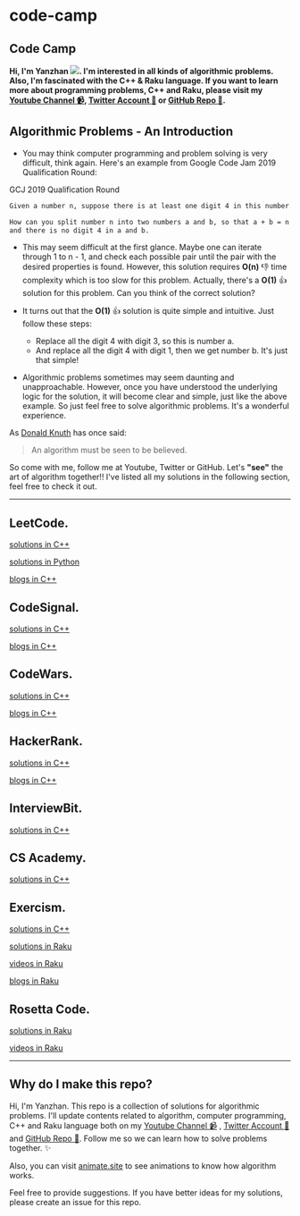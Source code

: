 # code-camp

## Code Camp

**Hi, I'm Yanzhan ![](resources/avatar.jpeg). I'm interested in all kinds of algorithmic problems. Also, I'm fascinated with the C++ & Raku language. If you want to learn more about programming problems, C++ and Raku, please visit my [Youtube Channel :video_camera:](https://www.youtube.com/channel/UCDkz-__gl3frqLexukpG0DA?view_as=subscriber), [Twitter Account :iphone:](https://twitter.com/YangYanzhan) or [GitHub Repo :memo:](https://github.com/yangyanzhan/code-camp).**

## Algorithmic Problems - An Introduction

* You may think computer programming and problem solving is very difficult, think again. Here's an example from Google Code Jam 2019 Qualification Round:

GCJ 2019 Qualification Round
```html
Given a number n, suppose there is at least one digit 4 in this number.

How can you split number n into two numbers a and b, so that a + b = n
and there is no digit 4 in a and b.
```

* This may seem difficult at the first glance. Maybe one can iterate through 1 to n - 1, and check each possible pair until the pair with the desired properties is found. However, this solution requires **O(n)** :-1: time complexity which is too slow for this problem. Actually, there's a **O(1)** :+1: solution for this problem. Can you think of the correct solution?

* It turns out that the **O(1)** :+1: solution is quite simple and intuitive. Just follow these steps:
   * Replace all the digit 4 with digit 3, so this is number a.
   * And replace all the digit 4 with digit 1, then we get number b.
   It's just that simple!

* Algorithmic problems sometimes may seem daunting and unapproachable. However, once you have understood the underlying logic for the solution, it will become clear and simple, just like the above example. So just feel free to solve algorithmic problems. It's a wonderful experience.

As [Donald Knuth](https://en.wikipedia.org/wiki/Donald_Knuth) has once said:

> An algorithm must be seen to be believed.

So come with me, follow me at Youtube, Twitter or GitHub. Let's **"see"** the art of algorithm together!! I've listed all my solutions in the following section, feel free to check it out.

---

## LeetCode.

[solutions in C++](https://github.com/yangyanzhan/code-camp/tree/master/leetcode/c%2B%2B)

[solutions in Python](https://github.com/yangyanzhan/code-camp/tree/master/leetcode/python)

[blogs in C++](https://yanzhan.site/leetcode/)

## CodeSignal.

[solutions in C++](https://github.com/yangyanzhan/code-camp/tree/master/codesignal/c%2B%2B)

[blogs in C++](https://yanzhan.site/codesignal/)

## CodeWars.

[solutions in C++](https://github.com/yangyanzhan/code-camp/tree/master/codewars/c%2B%2B)

[blogs in C++](https://yanzhan.site/codewars/)

## HackerRank.

[solutions in C++](https://github.com/yangyanzhan/code-camp/tree/master/hackerrank/c%2B%2B)

[blogs in C++](https://yanzhan.site/hackerrank/)

## InterviewBit.

[solutions in C++](https://github.com/yangyanzhan/code-camp/tree/master/interviewbit/c%2B%2B)

## CS Academy.

[solutions in C++](https://github.com/yangyanzhan/code-camp/tree/master/csacademy/c%2B%2B)

## Exercism.

[solutions in C++](https://github.com/yangyanzhan/code-camp/tree/master/exercism/c%2B%2B)

[solutions in Raku](https://github.com/yangyanzhan/code-camp/tree/master/exercism/raku)

[videos in Raku](https://www.youtube.com/playlist?list=PLauAmRFUiNdsy3AD7YXmSBUiJsWVeO_3q)

[blogs in Raku](https://yanzhan.site/exercism/raku/)

## Rosetta Code.

[solutions in Raku](https://github.com/yangyanzhan/code-camp/tree/master/rosetta/raku)

[videos in Raku](https://www.youtube.com/watch?v=LKSMZIB8hhw&list=PLauAmRFUiNdsCK1JCxH72Ttg-IXjR7yQi)

---

## Why do I make this repo?

Hi, I'm Yanzhan. This repo is a collection of solutions for algorithmic problems. I'll update contents related to algorithm, computer programming, C++ and  Raku language both on my [Youtube Channel :video_camera:](https://www.youtube.com/channel/UCDkz-__gl3frqLexukpG0DA?view_as=subscriber) , [Twitter Account :iphone:](https://twitter.com/YangYanzhan) and [GitHub Repo :memo:](https://github.com/yangyanzhan/code-camp). Follow me so we can learn how to solve problems together. :sparkles:

Also, you can visit [animate.site](https://animate.site) to see animations to know how algorithm works.

Feel free to provide suggestions. If you have better ideas for my solutions, please create an issue for this repo.
